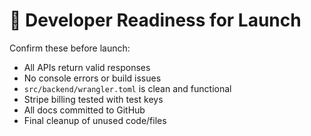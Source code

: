 # 🚀 Developer Readiness for Launch

Confirm these before launch:

- All APIs return valid responses
- No console errors or build issues
- `src/backend/wrangler.toml` is clean and functional
- Stripe billing tested with test keys
- All docs committed to GitHub
- Final cleanup of unused code/files
